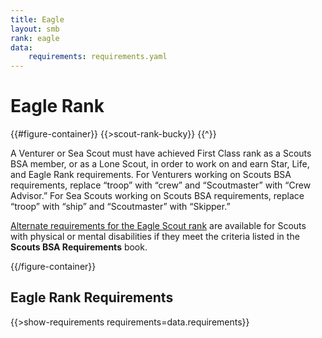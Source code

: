 ```yaml
---
title: Eagle
layout: smb
rank: eagle
data:
    requirements: requirements.yaml
---
```


# Eagle Rank

{{#figure-container}}
{{>scout-rank-bucky}}
{{^}}

A Venturer or Sea Scout must have achieved First Class rank as a Scouts BSA member, or as a Lone Scout, in order to work on and earn Star, Life, and Eagle Rank requirements. For Venturers working on Scouts BSA requirements, replace “troop” with “crew” and “Scoutmaster” with “Crew Advisor.” For Sea Scouts working on Scouts BSA requirements, replace “troop” with “ship” and “Scoutmaster” with “Skipper.”

[Alternate requirements for the Eagle Scout rank](../eagle-alternative-requirements/) are available for Scouts with physical or mental disabilities if they meet the criteria listed in the **Scouts BSA Requirements** book.

{{/figure-container}}

## Eagle Rank Requirements

{{>show-requirements requirements=data.requirements}}
